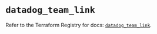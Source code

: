 # `datadog_team_link`

Refer to the Terraform Registry for docs: [`datadog_team_link`](https://registry.terraform.io/providers/datadog/datadog/3.75.0/docs/resources/team_link).
